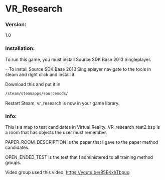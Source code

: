 # VR_Research

### Version:
1.0

### Installation:
To run this game, you must install Source SDK Base 2013 Singleplayer.

--To install Source SDK Base 2013 Singleplayer navigate to the tools in steam and right click and install it.

Download this and put it in
```sh
/steam/steamapps/sourcemods/
```
Restart Steam, vr_research is now in your game library.

### Info:
This is a map to test candidates in Virtual Reality.
VR_research_test2.bsp is a room that has objects the user must remember.

PAPER_ROOM_DESCRIPTION is the paper that I gave to the paper method candidates.

OPEN_ENDED_TEST is the test that I administered to all training method groups.

Video group used this video: https://youtu.be/85EKxhTbpug

